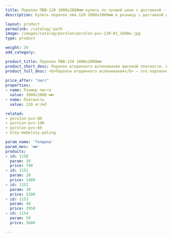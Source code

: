 ```yaml
---
title: Поролон ПВВ-120 1000х2000мм купить по лучшей цене с доставкой - Поролоныч
description: Купить поролон пвв-120 1000х2000мм в розницу с доставкой по Москве в интернет-магазине Поролоныча.

layout: product
permalink: /catalog/:path
image: /images/catalog/porolon/porolon-pvv-120-01_1600w.jpg
type: product

weight: 39
add_category: 

product_title: Поролон ПВВ-120 1000х2000мм
product_short_desc: Поролон вторичного вспенивания высокой плотности. Используется в мебельной и автомобильной промышленности.
product_full_desc: <b>Поролон вторичного вспенивания</b> — это поролоновая крошка, вспененная с полиуретановым клеем и спрессованная под определенным давлением. Данный материал обладает высокими показателями плотности, жесткости, долговечности и прочности. Имеет хорошие звукопоглощающие и изолирующие свойства. Отличается высокой демпфирующей способностью. Благодаря таким качественным показателям долго сохраняет свои свойства и обеспечивает долгую службу изделий при их ежедневном использовании.
        
price_after: "лист"
properties:
- name: Размер листа
  value: 1000х2000 мм
- name: Плотность
  value: 120 кг/м3

related:
- porolon-pvv-80
- porolon-pvv-100
- porolon-pvv-60
- kley-mebelniy-poling

param_name: 'Толщина'
param_mes: 'мм'
products:
- id: 1150
  param: 10
  price: 740
- id: 1151
  param: 20
  price: 1480
- id: 1152
  param: 30
  price: 2200
- id: 1153
  param: 40
  price: 2950
- id: 1154
  param: 50
  price: 3680

---
```

